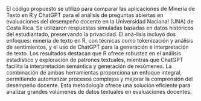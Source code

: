 El código propuesto se utilizó para comparar las aplicaciones de Minería de Texto en R y ChatGPT para el análisis de preguntas abiertas en evaluaciones del desempeño docente en la Universidad Nacional (UNA) de Costa Rica.
Se utilizaron respuestas simuladas basadas en datos históricos del estudiantado, preservando la privacidad. El aná-lisis incluyó dos enfoques: minería de texto en R, con técnicas como tokenización y análisis de sentimientos, 
y el uso de ChatGPT para la generación e interpretación de texto. Los resultados destacan que R ofrece robustez en el análisis estadístico y exploración de patrones textuales, mientras que ChatGPT facilita la interpretación semántica y generación de resúmenes. 
La combinación de ambas herramientas proporciona un enfoque integral, permitiendo automatizar procesos complejos y mejorar la comprensión del desempeño docente. Esta metodología ofrece una solución eficiente para analizar grandes volúmenes de datos textuales en evaluaciones docentes.
